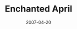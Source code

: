 ---
title: Enchanted April
date: 2007-04-20
closing_date: 2007-05-05
layout: productions
playbill:
Theatre: Theatre Jacksonville
Venue: Little Theatre
cast:
- Lotty Wilton: Alexis Robbins
- Mellersh Wilton: Daniel Owen Dungan
- Rose Arnott: Cathy O'Brien
- Frederick Arnott: Roger Lowe
- Lady Caroline Bramble: Staci Cobb
- Antony Wilding: Jefferson Baker
- Mrs. Graves: Harolyn Sharpe
- Costanza: Katharine Scarborough
crew:
- Director: Michael Lipp
- Technical Direcor: Jefferey L. Wagoner
- Scenic Design: Kelly J. Wagoner
- Lighting Design: Jefferey L. Wagoner
- Costume Design: Tracy Olin
- Scenic Artist: Lisa Miyares
- Stage Manager: Shannon Jones
- Assistant Stage Manager: Noelle Jaycox
- Sound Design: Michael Lipp
- Properties:
  - Jefferey L. Wagoner
  - Kelly J. Wagoner
- Assistant Technical Director: Daniel Owen Dungan
- Poster Design: Caryl Butterley
- Watercolor Art: Shannon Hobbs
- Italian Consultant: Judy Pelaia
- Recorded Voice Over: Robert Pelaia
- Light Board Operation: Gloria Pepe
- Sound Board Operator: Cat McLeod
- Costume Assistant: Judy Gookin
- Running Crew:
  - Greg Odenwald
  - Abigail Saenz
- Set Construction:
  - James Bennett
  - Kristina Elliot
  - Frank Healy
  - Danielle Hudson
  - Andy Hunt
  - Caroline Hunt
  - Debbie Hurm
  - Shannon Jones
  - Gloria Pepe
  - Josh Pierre
  - Shirley Sacks
  - Abigail Saenz
  - Mark Stater
orchestra:
---